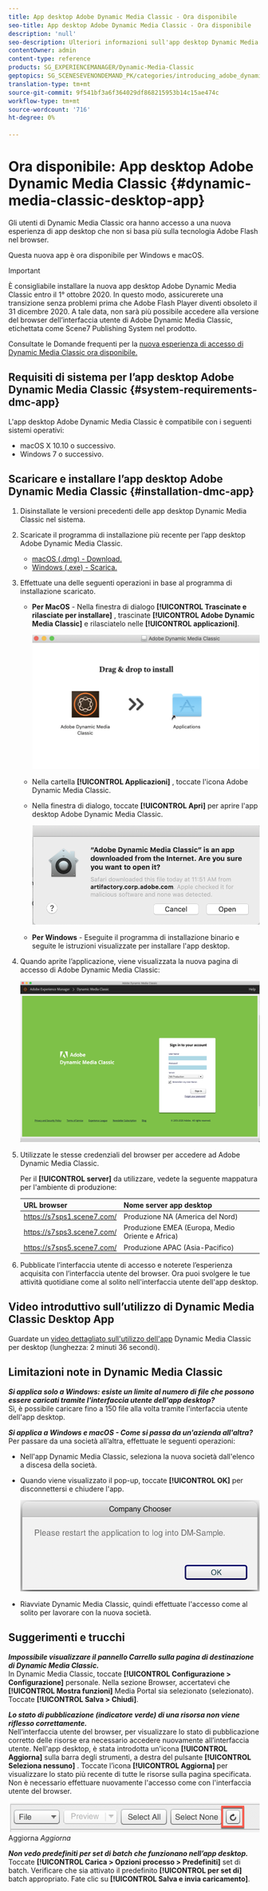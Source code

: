 ```yaml
---
title: App desktop Adobe Dynamic Media Classic - Ora disponibile
seo-title: App desktop Adobe Dynamic Media Classic - Ora disponibile
description: 'null'
seo-description: Ulteriori informazioni sull'app desktop Dynamic Media Classic.
contentOwner: admin
content-type: reference
products: SG_EXPERIENCEMANAGER/Dynamic-Media-Classic
geptopics: SG_SCENESEVENONDEMAND_PK/categories/introducing_adobe_dynamic_media_classic
translation-type: tm+mt
source-git-commit: 9f541bf3a6f364029df868215953b14c15ae474c
workflow-type: tm+mt
source-wordcount: '716'
ht-degree: 0%

---
```



# Ora disponibile: App desktop Adobe Dynamic Media Classic {#dynamic-media-classic-desktop-app}

Gli utenti di Dynamic Media Classic ora hanno accesso a una nuova esperienza di app desktop che non si basa più sulla tecnologia Adobe Flash nel browser.

Questa nuova app è ora disponibile per Windows e macOS.

>[!IMPORTANT]
>
>È consigliabile installare la nuova app desktop Adobe Dynamic Media Classic entro il 1° ottobre 2020. In questo modo, assicurerete una transizione senza problemi prima che Adobe Flash Player diventi obsoleto il 31 dicembre 2020. A tale data, non sarà più possibile accedere alla versione del browser dell’interfaccia utente di Adobe Dynamic Media Classic, etichettata come Scene7 Publishing System nel prodotto.

Consultate le Domande frequenti per la [nuova esperienza di accesso di Dynamic Media Classic ora disponibile.](/help/new-ui-2020.md)

## Requisiti di sistema per l’app desktop Adobe Dynamic Media Classic {#system-requirements-dmc-app}

L&#39;app desktop Adobe Dynamic Media Classic è compatibile con i seguenti sistemi operativi:
* macOS X 10.10 o successivo.
* Windows 7 o successivo.

## Scaricare e installare l’app desktop Adobe Dynamic Media Classic {#installation-dmc-app}

1. Disinstallate le versioni precedenti delle app desktop Dynamic Media Classic nel sistema.

1. Scaricate il programma di installazione più recente per l’app desktop Adobe Dynamic Media Classic.

   * [macOS (.dmg) - Download.](http://download.macromedia.com/dynamic-media-classic/20.20.1/adobe-dynamic-media-classic-20.20.1.dmg)
   * [Windows (.exe) - Scarica.](http://download.macromedia.com/dynamic-media-classic/20.20.1/adobe-dynamic-media-classic-20.20.1.exe)

1. Effettuate una delle seguenti operazioni in base al programma di installazione scaricato.

   * **Per MacOS** - Nella finestra di dialogo **[!UICONTROL Trascinate e rilasciate per installare]** , trascinate **[!UICONTROL Adobe Dynamic Media Classic]** e rilasciatelo nelle **[!UICONTROL applicazioni]**.

      ![Installazione tramite trascinamento in macOS](/help/assets/dragondrop-install1.png)

   * Nella cartella **[!UICONTROL Applicazioni]** , toccate l&#39;icona Adobe Dynamic Media Classic.
   * Nella finestra di dialogo, toccate **[!UICONTROL Apri]** per aprire l&#39;app desktop Adobe Dynamic Media Classic.

      ![Apri app scaricata](/help/assets/open-dmclassicapp1.png)

   * **Per Windows** - Eseguite il programma di installazione binario e seguite le istruzioni visualizzate per installare l&#39;app desktop.

1. Quando aprite l’applicazione, viene visualizzata la nuova pagina di accesso di Adobe Dynamic Media Classic:

   ![Accesso Dynamic Media Classic](/help/assets/dmclassic-login1.png)

1. Utilizzate le stesse credenziali del browser per accedere ad Adobe Dynamic Media Classic.

   Per il **[!UICONTROL server]** da utilizzare, vedete la seguente mappatura per l&#39;ambiente di produzione:

   | URL browser | Nome server app desktop |
   |---|---|
   | https://s7sps1.scene7.com/ | Produzione NA (America del Nord) |
   | https://s7sps3.scene7.com/ | Produzione EMEA (Europa, Medio Oriente e Africa) |
   | https://s7sps5.scene7.com/ | Produzione APAC (Asia-Pacifico) |

1. Pubblicate l’interfaccia utente di accesso e noterete l’esperienza acquisita con l’interfaccia utente del browser. Ora puoi svolgere le tue attività quotidiane come al solito nell&#39;interfaccia utente dell&#39;app desktop.

## Video introduttivo sull’utilizzo di Dynamic Media Classic Desktop App

Guardate un [video dettagliato sull&#39;utilizzo dell&#39;app](https://docs.adobe.com/content/help/en/experience-manager-learn/assets/dynamic-media/dynamic-media-classic-desktop-application.html) Dynamic Media Classic per desktop (lunghezza: 2 minuti 36 secondi).

## Limitazioni note in Dynamic Media Classic

**_Si applica solo a Windows: esiste un limite al numero di file che possono essere caricati tramite l&#39;interfaccia utente dell&#39;app desktop?_**<br> Sì, è possibile caricare fino a 150 file alla volta tramite l&#39;interfaccia utente dell&#39;app desktop.

**_Si applica a Windows e macOS - Come si passa da un&#39;azienda all&#39;altra?_**<br> Per passare da una società all’altra, effettuate le seguenti operazioni:
* Nell&#39;app Dynamic Media Classic, seleziona la nuova società dall&#39;elenco a discesa della società.
* Quando viene visualizzato il pop-up, toccate **[!UICONTROL OK]** per disconnettersi e chiudere l&#39;app.

   ![Riavviate l&#39;app per utilizzare la nuova società](/help/assets/dmclassic-new-company1.png)
* Riavviate Dynamic Media Classic, quindi effettuate l&#39;accesso come al solito per lavorare con la nuova società.

## Suggerimenti e trucchi

**_Impossibile visualizzare il pannello Carrello sulla pagina di destinazione di Dynamic Media Classic._**<br> In Dynamic Media Classic, toccate **[!UICONTROL Configurazione > Configurazione]** personale. Nella sezione Browser, accertatevi che **[!UICONTROL Mostra funzioni]** Media Portal sia selezionato (selezionato). Toccate **[!UICONTROL Salva > Chiudi]**.

**_Lo stato di pubblicazione (indicatore verde) di una risorsa non viene riflesso correttamente._**<br> Nell’interfaccia utente del browser, per visualizzare lo stato di pubblicazione corretto delle risorse era necessario accedere nuovamente all’interfaccia utente. Nell&#39;app desktop, è stata introdotta un&#39;icona **[!UICONTROL Aggiorna]** sulla barra degli strumenti, a destra del pulsante **[!UICONTROL Seleziona nessuno]** . Toccate l’icona **[!UICONTROL Aggiorna]** per visualizzare lo stato più recente di tutte le risorse sulla pagina specificata. Non è necessario effettuare nuovamente l&#39;accesso come con l&#39;interfaccia utente del browser.

![Icona](/help/assets/refresh-icon1.png)Aggiorna *Aggiorna*

**_Non vedo predefiniti per set di batch che funzionano nell’app desktop._**<br> Toccate **[!UICONTROL Carica > Opzioni processo > Predefiniti]** set di batch. Verificare che sia attivato il predefinito **[!UICONTROL per set di]** batch appropriato. Fate clic su **[!UICONTROL Salva e invia caricamento]**.

